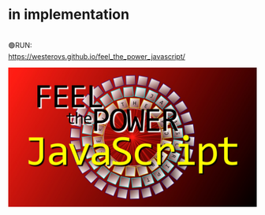 # in implementation
<br>🟢RUN:<br>
https://westerovs.github.io/feel_the_power_javascript/
<br>

<img src="cover.jpg">
